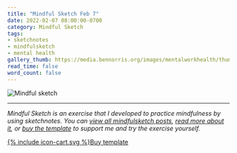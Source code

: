 ```yaml
---
title: "Mindful Sketch Feb 7"
date: 2022-02-07 08:00:00-0700
category: Mindful Sketch
tags:
- sketchnotes
- mindfulsketch
- mental health
gallery_thumb: https://media.bennorris.org/images/mentalworkhealth/thumbs/2022-02-07-0800-mindfulsketch.jpg
read_time: false
word_count: false
---
```


![Mindful sketch](https://media.bennorris.org/images/mentalworkhealth/mindfulsketch/2022-02-07-0800-mindfulsketch.jpg)

***

*Mindful Sketch is an exercise that I developed to practice mindfulness by using sketchnotes. You can [view all mindfulsketch posts](/tags/mindfulsketch), [read more about it](/mindful-sketch-template/), or [buy the template](https://bennorris.shop/l/mindfulsketch) to support me and try the exercise yourself.*

<a href="https://bennorris.shop/l/mindfulsketch" class="btn"><span class="icon">{% include icon-cart.svg %}</span>Buy template</a>
